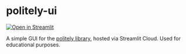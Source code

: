 # politely-ui

[![Open in Streamlit](https://static.streamlit.io/badges/streamlit_badge_black_white.svg)](https://politely.streamlit.app)

A simple GUI for the [politely library](https://github.com/eubinecto/politely), hosted via Streamlit Cloud. Used for educational purposes.

